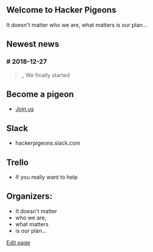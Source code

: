 ## Welcome to Hacker Pigeons 

It doesn't matter who we are, what matters is our plan...

## Newest news

### # 2018-12-27  
>_ We finally started

## Become a pigeon
*   [Join us](https://goo.gl/forms/UZ0sg7rmAfKRlAk13)

## Slack
*   hackerpigeons.slack.com

## Trello
*   If you really want to help


## Organizers:
*   It doesn't matter 
*   who we are, 
*   what matters 
*   is our plan...




[Edit page](./edit.md)   
